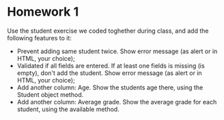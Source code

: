 # Homework 1

Use the student exercise we coded toghether during class, and add the following features to it:

* Prevent adding same student twice. Show error message (as alert or in HTML, your choice);
* Validated if all fields are entered. If at least one fields is missing (is empty), don't add the student. Show error message (as alert or in HTML, your choice);
* Add another column: Age. Show the students age there, using the Student object method.
* Add another column: Average grade. Show the average grade for each student, using the available method.
